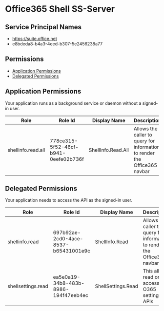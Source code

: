 # Office365 Shell SS-Server
## Service Principal Names
- https://suite.office.net
- e8bdeda8-b4a3-4eed-b307-5e2456238a77

 ## Permissions
- [Application Permissions](#application-permissions)
- [Delegated Permissions](#delegated-permissions)

## Application Permissions
Your application runs as a background service or daemon without a signed-in user.

| Role | Role Id | Display Name | Description |
|---|---|---|---|
| shellinfo.read.all | 778ce315-5f52-46cf-b941-0eefe02b736f | ShellInfo.Read.All | Allows the caller to query for information to render the Office365 navbar |

## Delegated Permissions
Your application needs to access the API as the signed-in user. 

| Role | Role Id | Display Name | Description |
|---|---|---|---|
| shellinfo.read | 697b92ae-2cd0-4ace-8537-b65431001e9c | ShellInfo.Read | Allows the caller to query for information to render the Office365 navbar |
| shellsettings.read | ea5e0a19-34b8-483b-8986-194f47eeb4ec | ShellSettings.Read | This allows read only access to O365 settings APIs |

